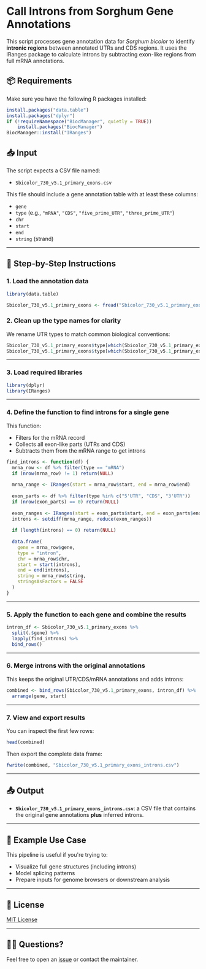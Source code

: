 # Call Introns from Sorghum Gene Annotations

This script processes gene annotation data for *Sorghum bicolor* to identify **intronic regions** between annotated UTRs and CDS regions. It uses the IRanges package to calculate introns by subtracting exon-like regions from full mRNA annotations.

## 📦 Requirements

Make sure you have the following R packages installed:

```r
install.packages("data.table")
install.packages("dplyr")
if (!requireNamespace("BiocManager", quietly = TRUE))
    install.packages("BiocManager")
BiocManager::install("IRanges")
```

## 📥 Input

The script expects a CSV file named:

- `Sbicolor_730_v5.1_primary_exons.csv`

This file should include a gene annotation table with at least these columns:
- `gene`
- `type` (e.g., `"mRNA"`, `"CDS"`, `"five_prime_UTR"`, `"three_prime_UTR"`)
- `chr`
- `start`
- `end`
- `string` (strand)

---

## 🚀 Step-by-Step Instructions

### 1. Load the annotation data

```r
library(data.table)

Sbicolor_730_v5.1_primary_exons <- fread("Sbicolor_730_v5.1_primary_exons.csv", data.table = FALSE)
```

### 2. Clean up the type names for clarity

We rename UTR types to match common biological conventions:

```r
Sbicolor_730_v5.1_primary_exons$type[which(Sbicolor_730_v5.1_primary_exons$type == "five_prime_UTR")] <- "5'UTR"
Sbicolor_730_v5.1_primary_exons$type[which(Sbicolor_730_v5.1_primary_exons$type == "three_prime_UTR")] <- "3'UTR"
```

---

### 3. Load required libraries

```r
library(dplyr)
library(IRanges)
```

---

### 4. Define the function to find introns for a single gene

This function:
- Filters for the mRNA record
- Collects all exon-like parts (UTRs and CDS)
- Subtracts them from the mRNA range to get introns

```r
find_introns <- function(df) {
  mrna_row <- df %>% filter(type == "mRNA")
  if (nrow(mrna_row) != 1) return(NULL)
  
  mrna_range <- IRanges(start = mrna_row$start, end = mrna_row$end)
  
  exon_parts <- df %>% filter(type %in% c("5'UTR", "CDS", "3'UTR"))
  if (nrow(exon_parts) == 0) return(NULL)
  
  exon_ranges <- IRanges(start = exon_parts$start, end = exon_parts$end)
  introns <- setdiff(mrna_range, reduce(exon_ranges))
  
  if (length(introns) == 0) return(NULL)
  
  data.frame(
    gene = mrna_row$gene,
    type = "intron",
    chr = mrna_row$chr,
    start = start(introns),
    end = end(introns),
    string = mrna_row$string,
    stringsAsFactors = FALSE
  )
}
```

---

### 5. Apply the function to each gene and combine the results

```r
intron_df <- Sbicolor_730_v5.1_primary_exons %>%
  split(.$gene) %>%
  lapply(find_introns) %>%
  bind_rows()
```

---

### 6. Merge introns with the original annotations

This keeps the original UTR/CDS/mRNA annotations and adds introns:

```r
combined <- bind_rows(Sbicolor_730_v5.1_primary_exons, intron_df) %>%
  arrange(gene, start)
```

---

### 7. View and export results

You can inspect the first few rows:

```r
head(combined)
```

Then export the complete data frame:

```r
fwrite(combined, "Sbicolor_730_v5.1_primary_exons_introns.csv")
```

---

## 📤 Output

- **`Sbicolor_730_v5.1_primary_exons_introns.csv`**: a CSV file that contains the original gene annotations **plus** inferred introns.

---

## 🧬 Example Use Case

This pipeline is useful if you're trying to:
- Visualize full gene structures (including introns)
- Model splicing patterns
- Prepare inputs for genome browsers or downstream analysis

---

## 📄 License

[MIT License](LICENSE)

---

## 🙋‍♀️ Questions?

Feel free to open an [issue](https://github.com/yourusername/yourrepo/issues) or contact the maintainer.
